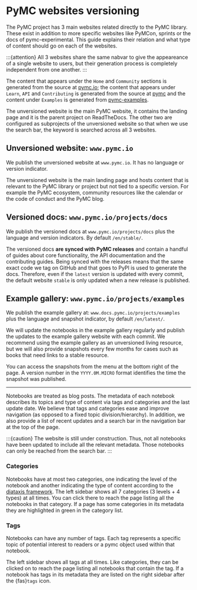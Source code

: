 # PyMC websites versioning

The PyMC project has 3 main websites related directly to the
PyMC library. These exist in addition to more specific websites like PyMCon, sprints or the docs of pymc-experimental.
This guide explains their relation and what type of content should go on each of the websites.

:::{attention}
All 3 websites share the same nabvar to give the appeareance of
a single website to users, but their generation process is completely independent from one another.
:::

The content that appears under the `Home` and `Community` sections is generated from the source at [pymc.io](https://github.com/pymc-devs/pymc.io);
the content that appears under `Learn`, `API` and `Contributing`
is generated from the source at [pymc](https://github.com/pymc-devs/pymc/tree/main/docs/source) and the content under `Examples` is generated from [pymc-examples](https://github.com/pymc-devs/pymc-examples).

The unversioned website is the main PyMC website, it contains the landing page and it is the parent project on ReadTheDocs.
The other two are configured as subprojects of the unversioned
website so that when we use the search bar, the keyword is searched
across all 3 websites.

## Unversioned website: `www.pymc.io`
We publish the unversioned website at `www.pymc.io`.
It has no language or version indicator.

The unversioned website is the main landing page and hosts content
that is relevant to the PyMC library or project but not
tied to a specific version. For example the PyMC ecosystem,
community resources like the calendar or the code of conduct and
the PyMC blog.

## Versioned docs: `www.pymc.io/projects/docs`
We publish the versioned docs at `www.pymc.io/projects/docs`
plus the language and version indicators. By default `/en/stable/`.

The versioned docs **are synced with PyMC releases** and contain a handful of
guides about core functionality, the API documentation and the
contributing guides.
Being synced with the releases means that the same exact code
we tag on GitHub and that goes to PyPI is used to generate the docs.
Therefore, even if the `latest` version is updated with every commit,
the default website `stable` is only updated when a new release is published.

## Example gallery: `www.pymc.io/projects/examples`
We publish the example gallery at: `www.docs.pymc.io/projects/examples`
plus the language and snapshot indicator, by default `/en/latest/`.

We will update the notebooks in the example gallery regularly
and publish the updates to the example gallery website with each commit.
We recommend using the example gallery as an unversioned living
resource, but we will also provide snapshots every few months for cases such as books
that need links to a stable resource.

You can access the snapshots from the menu at the bottom right of the page.
A version number in the `YYYY.0M.MICRO` format identifies the time the snapshot was published.

---

Notebooks are treated as blog posts. The metadata of each notebook
describes its topics and type of content via tags and categories
and the last update date. We believe that tags and categories
ease and improve navigation (as opposed to a fixed topic division/hierarchy).
In addition, we also provide a list of recent updates and a search bar in the
navigation bar at the top of the page.

:::{caution}
The website is still under construction. Thus, not all notebooks have been updated
to include all the relevant metadata. Those notebooks can only be reached
from the search bar.
:::

### Categories
Notebooks have at most two categories, one indicating the level of the
notebook and another indicating the type of content according to the
[diataxis framework](https://diataxis.fr/). The left sidebar
shows all 7 categories (3 levels + 4 types) at all times. You can click
there to reach the page listing all the notebooks in that category.
If a page has some categories in its metadata they are highlighted in green
in the category list.

### Tags
Notebooks can have any number of tags. Each tag represents a specific topic
of potential interest to readers or a pymc object used within that notebook.

The left sidebar shows all tags at all times. Like categories, they can be clicked
on to reach the page listing all notebooks that contain the tag. If a notebook
has tags in its metadata they are listed on the right sidebar after the {fas}`tags` icon.
